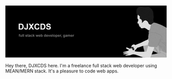 ![alt text](https://github.com/djxcds/djxcds/blob/master/github.png?raw=true)

Hey there, DJXCDS here. I'm a freelance full stack web developer using MEAN/MERN stack. It's a pleasure to code web apps.

